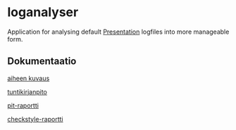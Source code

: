 # loganalyser

Application for analysing default [Presentation](http://www.neurobs.com) logfiles into more manageable form.

## Dokumentaatio
[aiheen kuvaus](dokumentaatio/aihemaarittely.md)

[tuntikirjanpito](dokumentaatio/tuntikirjanpito.md)

[pit-raportti](https://htmlpreview.github.io/?https://github.com/Mahtis/master/dokumentaatio/pit/201701292311/index.html)

[checkstyle-raportti](https://htmlpreview.github.io/?https://github.com/Mahtis/master/dokumentaatio/checkstyle.html)
